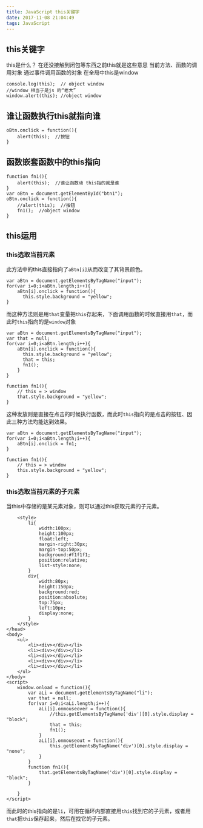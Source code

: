```yaml
---
title: JavaScript this关键字
date: 2017-11-08 21:04:49
tags: JavaScript
---
```

## this关键字
this是什么？
在还没接触到闭包等东西之前this就是这些意思
当前方法、函数的调用对象
通过事件调用函数的对象
在全局中this是window
```
console.log(this);  // object window
//window 相当于是js 的“老大”
window.alert(this); //object window
```
## 谁让函数执行this就指向谁
```
oBtn.onclick = function(){
    alert(this);  //按钮
}
```
## 函数嵌套函数中的this指向
```
function fn1(){
    alert(this);  //谁让函数动 this指的就是谁
}
var oBtn = document.getElementById("btn1");
oBtn.onclick = function(){
    //alert(this);  //按钮
    fn1();  //object window
}
```
## this运用
### this选取当前元素
此方法中的this直接指向了`aBtn[i]`从而改变了其背景颜色。
```
var aBtn = document.getElementsByTagName("input");
for(var i=0;i<aBtn.length;i++){
    aBtn[i].onclick = function(){
      this.style.background = "yellow";
}
```
而这种方法则是用`that`变量把`this`存起来，下面调用函数的时候直接用`that`，而此时`this`指向的是`window`对象
```
var aBtn = document.getElementsByTagName("input");
var that = null;
for(var i=0;i<aBtn.length;i++){
    aBtn[i].onclick = function(){
      this.style.background = "yellow";
      that = this;
      fn1();
    }
}

function fn1(){
    // this = > window
    that.style.background = "yellow";
}
```
这种发放则是直接在点击的时候执行函数，而此时`this`指向的是点击的按钮、因此三种方法均能达到效果。
```
var aBtn = document.getElementsByTagName("input");
for(var i=0;i<aBtn.length;i++){
    aBtn[i].onclick = fn1;
}

function fn1(){
    // this = > window
    this.style.background = "yellow";
}
```
### this选取当前元素的子元素
当this中存储的是某元素对象，则可以通过this获取元素的子元素。
```
    <style>
        li{
            width:100px;
            height:100px;
            float:left;
            margin-right:30px;
            margin-top:50px;
            background:#f1f1f1;
            position:relative;
            list-style:none;
        }
        div{
            width:80px;
            height:150px;
            background:red;
            position:absolute;
            top:75px;
            left:10px;
            display:none;
        }
    </style>
</head>
<body>
    <ul>
        <li><div></div></li>
        <li><div></div></li>
        <li><div></div></li>
        <li><div></div></li>
        <li><div></div></li>
    </ul>
</body>
<script>
    window.onload = function(){
        var aLi = document.getElementsByTagName("li");
        var that = null;
        for(var i=0;i<aLi.length;i++){
            aLi[i].onmouseover = function(){
                //this.getElementsByTagName('div')[0].style.display = "block";
                that = this;
                fn1();
            }
            aLi[i].onmouseout = function(){
                this.getElementsByTagName('div')[0].style.display = "none";
            }
        }
        function fn1(){
            that.getElementsByTagName('div')[0].style.display = "block";
        }
        
    }
</script>
```
而此时的this指向的是`li`，可用在循环内部直接用`this`找到它的子元素，或者用`that`把`this`保存起来，然后在找它的子元素。


